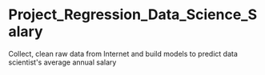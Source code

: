 # Project_Regression_Data_Science_Salary
 Collect, clean raw data from Internet and build models to predict data scientist's average annual salary
